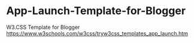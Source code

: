 # App-Launch-Template-for-Blogger
W3.CSS Template for Blogger https://www.w3schools.com/w3css/tryw3css_templates_app_launch.htm
